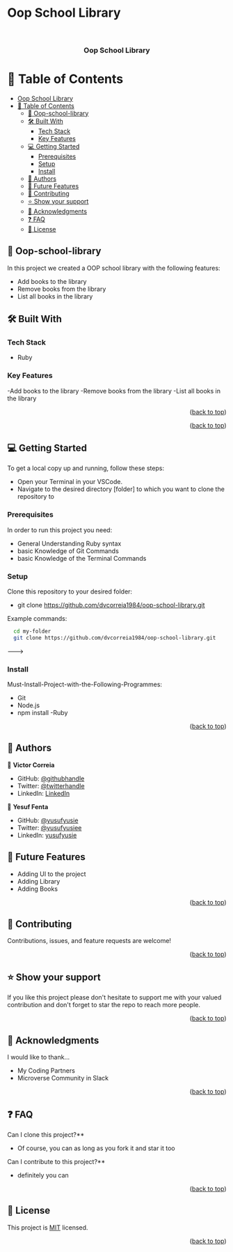 # Oop School Library

<a name="readme-top"></a>

<div align="center">

  <br/>

  <h3><b>Oop School Library</b></h3>

</div>

# 📗 Table of Contents

- [Oop School Library](#oop-school-library)
- [📗 Table of Contents](#-table-of-contents)
  - [📖 Oop-school-library ](#-oop-school-library-)
  - [🛠 Built With ](#-built-with-)
    - [Tech Stack ](#tech-stack-)
    - [Key Features ](#key-features-)
  - [💻 Getting Started ](#-getting-started-)
    - [Prerequisites](#prerequisites)
    - [Setup](#setup)
    - [Install](#install)
  - [👥 Authors ](#-authors-)
  - [🔭 Future Features ](#-future-features-)
  - [🤝 Contributing ](#-contributing-)
  - [⭐️ Show your support ](#️-show-your-support-)
  - [🙏 Acknowledgments ](#-acknowledgments-)
  - [❓ FAQ ](#-faq-)
  - [📝 License ](#-license-)

## 📖 Oop-school-library <a name="about-project"></a>

In this project we created a OOP school library with the following features:
- Add books to the library
- Remove books from the library
- List all books in the library

## 🛠 Built With <a name="built-with"></a>

### Tech Stack <a name="tech-stack"></a>

  <ul>
    <li>Ruby</li>
  </ul>

### Key Features <a name="key-features">

-Add books to the library
-Remove books from the library
-List all books in the library

<p align="right">(<a href="#readme-top">back to top</a>)</p>

<p align="right">(<a href="#readme-top">back to top</a>)</p>

## 💻 Getting Started <a name="getting-started"></a>

To get a local copy up and running, follow these steps:

- Open your Terminal in your VSCode.
- Navigate to the desired directory [folder] to which you want to clone the repository to

### Prerequisites

In order to run this project you need:

- General Understanding Ruby syntax
- basic Knowledge of Git Commands
- basic Knowledge of the Terminal Commands

### Setup

Clone this repository to your desired folder:

- git clone https://github.com/dvcorreia1984/oop-school-library.git

Example commands:

```sh
  cd my-folder
  git clone https://github.com/dvcorreia1984/oop-school-library.git

```

--->

### Install

Must-Install-Project-with-the-Following-Programmes:

- Git
- Node.js
- npm install
  -Ruby

<p align="right">(<a href="#readme-top">back to top</a>)</p>

## 👥 Authors <a name="authors"></a>

👤 **Victor Correia**

- GitHub: [@githubhandle](https://github.com/dvcorreia1984)
- Twitter: [@twitterhandle](https://twitter.com/dvcorreia1984)
- LinkedIn: [LinkedIn](https://linkedin.com/in/dvcorreia)

👤 **Yesuf Fenta**

- GitHub: [@yusufyusie](https://github.com/yusufyusie)
- Twitter: [@yusufyusiee](https://twitter.com/yusufyusiee)
- LinkedIn: [yusufyusie](https://linkedin.com/in/yusufyusie)

## 🔭 Future Features <a name="future-features"></a>

- Adding UI to the project
- Adding Library
- Adding Books

<p align="right">(<a href="#readme-top">back to top</a>)</p>

## 🤝 Contributing <a name="contributing"></a>

Contributions, issues, and feature requests are welcome!

<p align="right">(<a href="#readme-top">back to top</a>)</p>

## ⭐️ Show your support <a name="support"></a>

If you like this project please don't hesitate to support me with your valued contribution and don't forget to star the repo to reach more
people.

<p align="right">(<a href="#readme-top">back to top</a>)</p>

## 🙏 Acknowledgments <a name="acknowledgements"></a>

I would like to thank...

- My Coding Partners
- Microverse Community in Slack

<p align="right">(<a href="#readme-top">back to top</a>)</p>

## ❓ FAQ <a name="faq"></a>

Can I clone this project?\*\*

- Of course, you can as long as you fork it and star it too

Can I contribute to this project?\*\*

- definitely you can

<p align="right">(<a href="#readme-top">back to top</a>)</p>

## 📝 License <a name="license"></a>

This project is [MIT](LICENSE) licensed.

<p align="right">(<a href="#readme-top">back to top</a>)</p>
